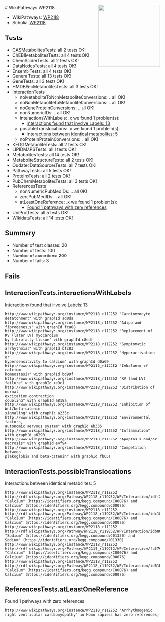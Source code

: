 <img style="float: right; width: 200px" src="https://upload.wikimedia.org/wikipedia/commons/thumb/8/83/Wplogo_with_text_500.png/640px-Wplogo_with_text_500.png" />
# WikiPathways WP2118

* WikiPathways: [WP2118](https://identifiers.org/wikipathways:WP2118)
* Scholia: [WP2118](https://scholia.toolforge.org/wikipathways/WP2118)
## Tests
* CASMetabolitesTests: all 2 tests OK!
* ChEBIMetabolitesTests: all 4 tests OK!
* ChemSpiderTests: all 2 tests OK!
* DataNodesTests: all 4 tests OK!
* EnsemblTests: all 4 tests OK!
* GeneralTests: all 13 tests OK!
* GeneTests: all 3 tests OK!
* HMDBSecMetabolitesTests: all 3 tests OK!
* InteractionTests
    * noMetaboliteToNonMetaboliteConversions: .. all OK!
    * noNonMetaboliteToMetaboliteConversions: .. all OK!
    * noGeneProteinConversions: .. all OK!
    * nonNumericIDs: .. all OK!
    * interactionsWithLabels: .x we found 1 problem(s):
        * [Interactions found that involve Labels: 13](#fe97a8bb)
    * possibleTranslocations: .x we found 1 problem(s):
        * [Interactions between identical metabolites: 5](#d59038c8)
    * noProteinProteinConversions: .. all OK!
* KEGGMetaboliteTests: all 2 tests OK!
* LIPIDMAPSTests: all 1 tests OK!
* MetabolitesTests: all 14 tests OK!
* MetaboliteStructureTests: all 2 tests OK!
* OudatedDataSourcesTests: all 7 tests OK!
* PathwayTests: all 5 tests OK!
* ProteinsTests: all 2 tests OK!
* PubChemMetabolitesTests: all 3 tests OK!
* ReferencesTests
    * nonNumericPubMedIDs: .. all OK!
    * zeroPubMedIDs: .. all OK!
    * atLeastOneReference: .x we found 1 problem(s):
        * [Found 1 pathways with zero references](#35eb778e)
* UniProtTests: all 5 tests OK!
* WikidataTests: all 14 tests OK!


## Summary

* Number of test classes: 20
* Number of tests: 100
* Number of assertions: 200
* Number of fails: 3

## Fails

<a name="fe97a8bb" />

## InteractionTests.interactionsWithLabels

Interactions found that involve Labels: 13
```
http://www.wikipathways.org/instance/WP2118_r119252 "Cardiomyocyte
detatchment" with graphId ad0da
http://www.wikipathways.org/instance/WP2118_r119252 "Adipo-and
fibrogenesis" with graphId fca08
http://www.wikipathways.org/instance/WP2118_r119252 "Replacement of
RV (later LV) myocardium
by fibrofatty tissue" with graphId c8edf
http://www.wikipathways.org/instance/WP2118_r119252 "Symptomatic
arrhythmias" with graphId bfc83
http://www.wikipathways.org/instance/WP2118_r119252 "Hyperactivation or
hypersensitivity to calcium" with graphId d0a69
http://www.wikipathways.org/instance/WP2118_r119252 "Imbalance of calcium
homeostasis" with graphId bd99f
http://www.wikipathways.org/instance/WP2118_r119252 "RV (and LV) failure" with graphId ce9c1
http://www.wikipathways.org/instance/WP2118_r119252 "Distribution of normal
excitation-contraction
coupling" with graphId a818a
http://www.wikipathways.org/instance/WP2118_r119252 "Inhibition of Wnt/beta-catenin
signaling" with graphId a235c
http://www.wikipathways.org/instance/WP2118_r119252 "Environmental factors,
autonomic nervous system" with graphId eb335
http://www.wikipathways.org/instance/WP2118_r119252 "Inflammation" with graphId a6290
http://www.wikipathways.org/instance/WP2118_r119252 "Apoptosis and/or
necrosis" with graphId e4f94
http://www.wikipathways.org/instance/WP2118_r119252 "Competition between
plakoglobin and beta-catenin" with graphId fb65a
```

<a name="d59038c8" />

## InteractionTests.possibleTranslocations

Interactions between identical metabolites: 5
```
http://www.wikipathways.org/instance/WP2118_r119252 http://rdf.wikipathways.org/Pathway/WP2118_r119252/WP/Interaction/idff24f0c "Calcium" (https://identifiers.org/kegg.compound/C00076) and 
Calcium" (https://identifiers.org/kegg.compound/C00076)
http://www.wikipathways.org/instance/WP2118_r119252 http://rdf.wikipathways.org/Pathway/WP2118_r119252/WP/Interaction/idc187ff81 "Calcium" (https://identifiers.org/kegg.compound/C00076) and 
Calcium" (https://identifiers.org/kegg.compound/C00076)
http://www.wikipathways.org/instance/WP2118_r119252 http://rdf.wikipathways.org/Pathway/WP2118_r119252/WP/Interaction/idb803aede "Sodium" (https://identifiers.org/kegg.compound/C01330) and 
Sodium" (https://identifiers.org/kegg.compound/C01330)
http://www.wikipathways.org/instance/WP2118_r119252 http://rdf.wikipathways.org/Pathway/WP2118_r119252/WP/Interaction/fa370 "Calcium" (https://identifiers.org/kegg.compound/C00076) and 
Calcium" (https://identifiers.org/kegg.compound/C00076)
http://www.wikipathways.org/instance/WP2118_r119252 http://rdf.wikipathways.org/Pathway/WP2118_r119252/WP/Interaction/id61b0d9c7 "Calcium" (https://identifiers.org/kegg.compound/C00076) and 
Calcium" (https://identifiers.org/kegg.compound/C00076)
```

<a name="35eb778e" />

## ReferencesTests.atLeastOneReference

Found 1 pathways with zero references
```
http://www.wikipathways.org/instance/WP2118_r119252 'Arrhythmogenic right ventricular cardiomyopathy' in Homo sapiens has zero references; 
```

